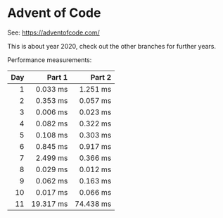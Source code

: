 # Advent of Code

See: https://adventofcode.com/

This is about year 2020, check out the other branches for further years.

Performance measurements:

| Day |    Part 1 |    Part 2 |
| --: | --------: | --------: |
|   1 |  0.033 ms |  1.251 ms |
|   2 |  0.353 ms |  0.057 ms |
|   3 |  0.006 ms |  0.023 ms |
|   4 |  0.082 ms |  0.322 ms |
|   5 |  0.108 ms |  0.303 ms |
|   6 |  0.845 ms |  0.917 ms |
|   7 |  2.499 ms |  0.366 ms |
|   8 |  0.029 ms |  0.012 ms |
|   9 |  0.062 ms |  0.163 ms |
|  10 |  0.017 ms |  0.066 ms |
|  11 | 19.317 ms | 74.438 ms |

